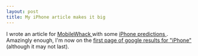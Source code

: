 ```yaml
---
layout: post
title: My iPhone article makes it big 
---
```



I wrote an article for <a href="http://www.mobilewhack.com/">MobileWhack </a>with some <a href="http://www.mobilewhack.com/handset/apple_iphone.html">iPhone predictions </a>. Amazingly enough, I'm now on the <a href="http://www.google.com/search?q=iphone">first page of google results for "iPhone" </a>(although it may not last).
